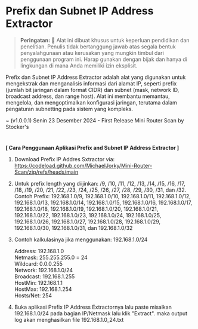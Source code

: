 # Prefix dan Subnet IP Address Extractor

> **Peringatan:** :red_circle: Alat ini dibuat khusus untuk keperluan pendidikan dan penelitian. Penulis tidak bertanggung jawab atas segala bentuk penyalahgunaan atau kerusakan yang mungkin timbul dari penggunaan program ini. Harap gunakan dengan bijak dan hanya di lingkungan di mana Anda memiliki izin eksplisit.

Prefix dan Subnet IP Address Extractor adalah alat yang digunakan untuk mengekstrak dan menganalisis informasi dari alamat IP, seperti prefix (jumlah bit jaringan dalam format CIDR) dan subnet (mask, network ID, broadcast address, dan range host). Alat ini membantu memantau, mengelola, dan mengoptimalkan konfigurasi jaringan, terutama dalam pengaturan subnetting pada sistem yang kompleks.

~ (v1.0.0.1) Senin 23 Desember 2024 - First Release Mini Router Scan by Stocker's

#
<b>[ Cara Penggunaan Aplikasi Prefix and Subnet IP Address Extractor ]</b>

1. Download Prefix IP Addres Sxtractor via: https://codeload.github.com/MichaelJorky/Mini-Router-Scan/zip/refs/heads/main
2. Untuk prefix length yang diijinkan: /9, /10, /11, /12, /13, /14, /15, /16, /17, /18, /19, /20, /21, /22, /23, /24, /25, /26, /27, /28, /29, /30, /31, dan /32.
   Contoh Prefix: 192.168.1.0/9, 192.168.1.0/10, 192.168.1.0/11, 192.168.1.0/12, 192.168.1.0/13, 192.168.1.0/14, 192.168.1.0/15, 192.168.1.0/16, 192.168.1.0/17, 192.168.1.0/18, 192.168.1.0/19, 192.168.1.0/20, 192.168.1.0/21, 192.168.1.0/22, 192.168.1.0/23, 192.168.1.0/24, 192.168.1.0/25, 192.168.1.0/26, 192.168.1.0/27, 192.168.1.0/28, 192.168.1.0/29, 192.168.1.0/30, 192.168.1.0/31, dan 192.168.1.0/32

3. Contoh kalkulasinya jika menggunakan: 192.168.1.0/24

   Address:   192.168.1.0<br/>
   Netmask:   255.255.255.0 = 24<br/>
   Wildcard:  0.0.0.255<br/>
   Network:   192.168.1.0/24<br/>
   Broadcast: 192.168.1.255<br/>
   HostMin:   192.168.1.1<br/>
   HostMax:   192.168.1.254<br/>
   Hosts/Net: 254<br/>

4. Buka aplikasi Prefix IP Address Extractornya lalu paste misalkan 192.168.1.0/24 pada bagian IP/Netmask lalu klik "Extract". maka output log akan menghasilkan file 192.168.1.0_24.txt
